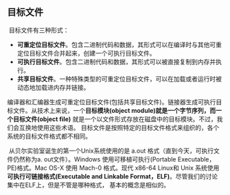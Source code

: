 ## 目标文件

​		目标文件有三种形式：

- **可重定位目标文件**。包含二进制代码和数据，其形式可以在编译时与其他可重定位目标文件合并起来，创建一个可执行目标文件。
- **可执行目标文件**。包含二进制代码和数据，其形式可以被直接复制到内存并执行。 
- **共享目标文件**。一种特殊类型的可重定位目标文件，可以在加载或者运行时被动态地加载进内存并链接。

​       编译器和汇编器生成可重定位目标文件(包括共享目标文件)。链接器生成可执行目标文件。从技术上来说，一个**目标模块(object module)**就是一个字节序列，而一个**目标文件(object file)** 就是一个以文件形式存放在磁盘中的目标模块。不过，我们会互换地使用这些术语。 目标文件是按照特定的目标文件格式来组织的，各个系统的目标文件格式都不相同。

​		从贝尔实验室诞生的第一个Unix系统使用的是 a.out 格式（直到今天，可执行文件仍然称为a. out文件）。Windows 使用可移植可执行(Portable Executable，PE)格式。Mac OS-X 使用 Mach-0 格式。现代 x86-64 Linux和 Unix 系统使用**可执行可链接格式(Executable and Linkable Format，ELF)**。尽管我们的讨论集中在ELF上，但是不管是哪种格式， 基本的概念是相似的。

